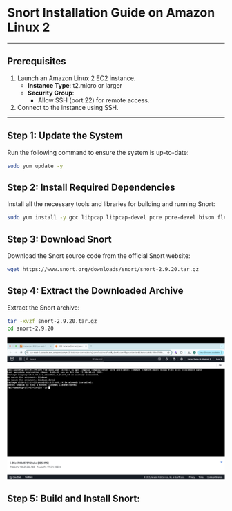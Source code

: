 # Snort Installation Guide on Amazon Linux 2
---

## Prerequisites
1. Launch an Amazon Linux 2 EC2 instance.
   - **Instance Type**: t2.micro or larger
   - **Security Group**:
     - Allow SSH (port 22) for remote access.
2. Connect to the instance using SSH.

--- 

## Step 1: Update the System
Run the following command to ensure the system is up-to-date:
```bash
sudo yum update -y
```

## Step 2: Install Required Dependencies
Install all the necessary tools and libraries for building and running Snort:
```bash
sudo yum install -y gcc libpcap libpcap-devel pcre pcre-devel bison flex zlib zlib-devel make wget
```

## Step 3: Download Snort 
Download the Snort source code from the official Snort website:
```bash
wget https://www.snort.org/downloads/snort/snort-2.9.20.tar.gz
```

## Step 4: Extract the Downloaded Archive
Extract the Snort archive:
```bash
tar -xvzf snort-2.9.20.tar.gz
cd snort-2.9.20
```
![Snort Install](../screenshots/snort-install.png)

## Step 5: Build and Install Snort: 